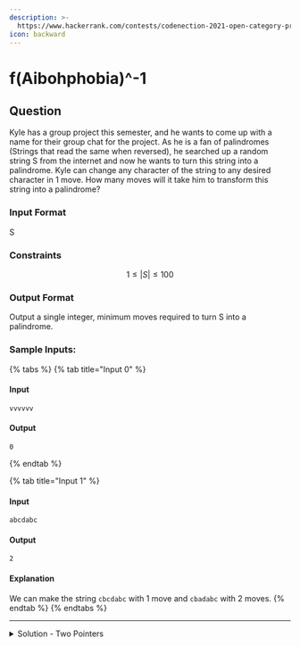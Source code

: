 ```yaml
---
description: >-
  https://www.hackerrank.com/contests/codenection-2021-open-category-preliminary/challenges/faibohphobia-1/
icon: backward
---
```


# f(Aibohphobia)^-1

## Question

Kyle has a group project this semester, and he wants to come up with a name for their group chat for the project. As he is a fan of palindromes (Strings that read the same when reversed), he searched up a random string S from the internet and now he wants to turn this string into a palindrome. Kyle can change any character of the string to any desired character in 1 move. How many moves will it take him to transform this string into a palindrome?

### Input Format

S

### Constraints

$$
1 \le |S| \le 100
$$

### Output Format

Output a single integer, minimum moves required to turn S into a palindrome.

### Sample Inputs:

{% tabs %}
{% tab title="Input 0" %}
#### Input

```
vvvvvv
```

#### Output

```
0
```
{% endtab %}

{% tab title="Input 1" %}
#### Input

```
abcdabc
```

#### Output

```
2
```

#### Explanation

We can make the string `cbcdabc` with 1 move and `cbadabc` with 2 moves.
{% endtab %}
{% endtabs %}

***

<details>

<summary>Solution - Two Pointers</summary>

A classic question for 2-pointer question. All we need to do is get a 2 pointer, compare the first letter and last letter.

If first letter is not same as last letter, add 1 counter.

The comparison ends when the pointer meet each other, or passed through, aka right < left.

Here's the solution:

{% code lineNumbers="true" %}
```python
s = input()
mismatch_count = 0
left, right = 0, len(s) - 1

while left < right:
    if s[left] != s[right]:
        mismatch_count += 1
    left += 1
    right -= 1

print(mismatch_count)
```
{% endcode %}

</details>
